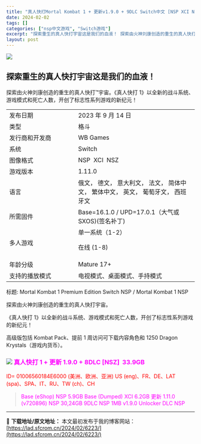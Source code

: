 ```yaml
---
title: "真人快打Mortal Kombat 1 + 更新v1.9.0 + 9DLC Switch中文 [NSP XCI NSZ] 33.9 GB"
date: 2024-02-02
tags: []
categories: ["nsp中文游戏", "Switch游戏"]
excerpt: "探索重生的真人快打宇宙这是我们的血液！ 探索由火神刘康创造的重生的真人快打™宇宙。《真人快打 1》以全新的战斗系统、游戏模式和死亡人数，开创了标志性系列游戏的新纪元！ 发布日期 2023 年 9 月 14 日 类型 格斗 发行商和开发商 WB Games 系统 Switch 图像格式 NSP  XC&hellip;"
layout: post
---
```


<img class="rich_pages wxw-img aligncenter" src="https://lad.sfcrom.cn/wp-content/uploads/2024/02/20240202101237-98ea3.jpeg" data-backh="700" data-backw="432" data-imgfileid="110004811" data-ratio="1.6203703703703705" data-type="jpeg" data-w="432" />
<h2></h2>
<h2><strong>探索重生的真人快打宇宙这是我们的血液！</strong></h2>
探索由火神刘康创造的重生的真人快打™宇宙。《真人快打 1》以全新的战斗系统、游戏模式和死亡人数，开创了标志性系列游戏的新纪元！
<table>
<tbody>
<tr>
<td width="213" height="28">发布日期</td>
<td width="361.3333333333333" height="28">2023 年 9 月 14 日</td>
</tr>
<tr>
<td width="193.33333333333334" height="28">类型</td>
<td width="341.3333333333333" height="28">格斗</td>
</tr>
<tr>
<td width="213" height="28">发行商和开发商</td>
<td width="361.3333333333333" height="28">WB Games</td>
</tr>
<tr>
<td width="213" height="28">系统</td>
<td width="361.3333333333333" height="28">Switch</td>
</tr>
<tr>
<td width="213">图像格式</td>
<td width="361.3333333333333">NSP  XCI  NSZ</td>
</tr>
<tr>
<td width="213" height="28">游戏版本</td>
<td width="361.3333333333333" height="28">1.11.0</td>
</tr>
<tr>
<td width="213" height="28">语言</td>
<td width="361.3333333333333" height="28">俄文， 德文， 意大利文， 法文， 简体中文， 繁体中文， 英文， 葡萄牙文， 西班牙文</td>
</tr>
<tr>
<td width="213" height="45">所需固件</td>
<td width="361.3333333333333" height="45">Base=16.1.0 / UPD=17.0.1（大气或SXOS)(签名补丁)</td>
</tr>
<tr>
<td width="213" height="28">多人游戏</td>
<td width="361.3333333333333" height="28">单一系统（1-2）

在线 (1-8)</td>
</tr>
<tr>
<td width="213">年龄分级</td>
<td width="361.3333333333333">Mature 17+</td>
</tr>
<tr>
<td width="213">支持的播放模式</td>
<td width="361.3333333333333">电视模式、桌面模式、手持模式</td>
</tr>
</tbody>
</table>
标题: Mortal Kombat 1 Premium Edition Switch NSP / Mortal Kombat 1 NSP

探索由火神刘康创造的重生的真人快打宇宙。

《真人快打 1》以全新的战斗系统、游戏模式和死亡人数，开创了标志性系列游戏的新纪元！

高级版包括 Kombat Pack、提前 1 周访问可下载内容角色和 1250 Dragon Krystals（游戏内货币）。
<h3><img class="rich_pages wxw-img" src="https://lad.sfcrom.cn/wp-content/uploads/2024/02/20240202101237-998c3.jpeg" data-imgfileid="110004810" data-ratio="0.562962962962963" data-type="jpeg" data-w="1080" data-imgqrcoded="1" />
<span style="color: #ff00ff;"><strong>真人快打 1 + 更新 1.9.0 + 8DLC [NSZ]  33.9GB</strong></span></h3>
<span style="color: #ff0000;">ID= 01006560184E6000 (美洲、欧洲、亚洲) US (eng)、FR、DE、LAT (spa)、SPA、IT、RU、TW (ch)、CH</span>
<blockquote><span style="color: #ff00ff;">Base (eShop) NSP 5.9GB</span>
<span style="color: #ff00ff;">Base (Dumped) XCI 6.2GB</span>
<span style="color: #ff00ff;">更新 1.11.0 (v720896) NSP 30,24GB</span>
<span style="color: #ff00ff;">9DLC NSP 1MB</span>
<span style="color: #ff00ff;">v1.9.0 Unlocker DLC NSP</span></blockquote>

---
📖 **下载地址/原文地址：** 本文最初发布于我的博客网站：[https://lad.sfcrom.cn/2024/02/6223/](https://lad.sfcrom.cn/2024/02/6223/)
